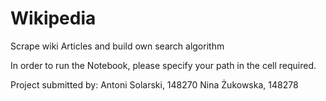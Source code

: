 # Wikipedia
Scrape wiki Articles and build own search algorithm

In order to run the Notebook, please specify your path in the cell required.

Project submitted by:
Antoni Solarski, 148270
Nina Żukowska, 148278
